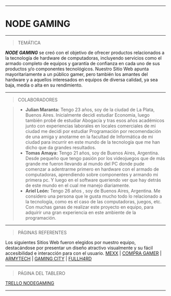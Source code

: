 ------------

# NODE GAMING

------------

> TEMÁTICA

***NODE GAMING*** se creó con el objetivo de ofrecer productos relacionados a la tecnología de hardware de computadoras, incluyendo servicios como el armado completo de equipos y garantía de confianza en cada uno de sus productos y/o componentes tecnológicos. Nuestro Sitio Web apunta mayoritariamente a un público gamer, pero también los  amantes del hardware y  a aquellos interesados en equipos de diversa calidad, ya sea baja, media o alta en su rendimiento.

------------

> COLABORADORES

> - **Julian Maranta:** Tengo 23 años, soy de la ciudad de La Plata, Buenos Aires. Inicialmente decidi estudiar Economia, luego también probé de estudiar Abogacía y tras esos años académicos junto con experiencias laborales en locales comerciales de mi ciudad me decidi por estudiar Programación por recomendación de una amiga y anotarme en la facultad de Informática de mi ciudad para incurrir en este mundo de la tecnología que me han dicho que da grandes resultados.
> - **Tomas Amaya:** Tengo 21 años, soy de Buenos Aires, Argentina. Desde pequeño que tengo pasión por los videojuegos que de más grande me fueron llevando al mundo del PC donde pude comenzar a adentrarme primero en hardware con el armado de computadoras, aprendiendo sobre componentes y armando mi primera pc. Y luego en el software queriendo ver que hay detrás de este mundo en el cual me manejo diariamente.
> - **Ariel León:** Tengo 26 años , soy de Buenos Aires, Argentina. Me considero una persona que le gusta mucho todo lo relacionado a la tecnología, como es el caso de las computadoras, juegos, etc. Con muchas ganas de realizar este proyecto en equipo, para adquirir una gran experiencia en este ambiente de la programación.

------------

> PÁGINAS REFERENTES

Los siguientes Sitios Web fueron elegidos por nuestro equipo, destacándose por presentar un diseño atractivo visualmente y su fácil accesibilidad e interacción para con el usuario.
[MEXX](https://www.mexx.com.ar "MEXX") | [COMPRA GAMER](https://compragamer.com "COMPRA GAMER") | [ARMYTECH](https://www.armytech.com.ar "ARMYTECH") | [GAMING CITY](https://www.gamingcity.com.ar "GAMING CITY") | [FULLH4RD](https://www.fullh4rd.com.ar "FULLH4RD")

------------

> PÁGINA DEL TABLERO

[TRELLO NODEGAMING](https://trello.com/b/hix0Xz7h/node-gaming "TRELLO NODEGAMING")

------------